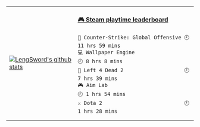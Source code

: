 <table>
<tr>
<td>

[![LengSword's github stats](https://github-readme-stats.vercel.app/api?username=LengSword&show_icons=true&theme=cobalt)](https://github.com/LengSword)

</td>
<td valign="top">
  
<!-- steam-box start -->
#### <a href="https://gist.github.com/799eac01dfd14ef60c1fe78383e9c03d" target="_blank">🎮 Steam playtime leaderboard</a>
```text
🔫 Counter-Strike: Global Offensive 🕘 11 hrs 59 mins
💻 Wallpaper Engine                 🕘 8 hrs 8 mins
🧟 Left 4 Dead 2                    🕘 7 hrs 39 mins
🎮 Aim Lab                          🕘 1 hrs 54 mins
⚔️ Dota 2                           🕘 1 hrs 28 mins
```
<!-- Powered by https://github.com/YouEclipse/steam-box . -->
<!-- steam-box end -->

</td>
</tr>
</table>
